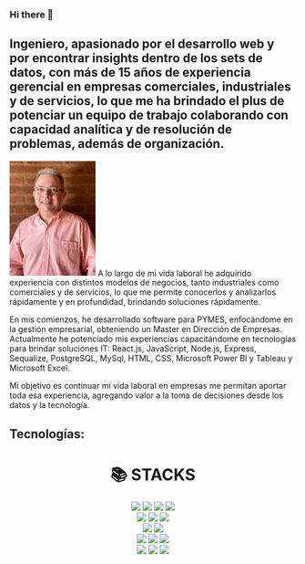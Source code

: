 
### Hi there 👋
## Ingeniero, apasionado por el desarrollo web y por encontrar insights dentro de los sets de datos, con más de 15 años de experiencia gerencial en empresas comerciales, industriales y de servicios, lo que me ha brindado el plus de potenciar un equipo de trabajo colaborando con capacidad analítica y de resolución de problemas, además de organización. 
<img src="https://github.com/JoseValperga/JoseValperga/blob/main/WhatsApp%20Image%202022-06-12%20at%2012.55.18%20PM.jpeg" style="height: 30%; width:30%;"/>
A lo largo de mi vida laboral he adquirido experiencia con distintos modelos de negocios, tanto industriales como comerciales y de servicios, lo que me permite conocerlos y analizarlos rápidamente y en profundidad, brindando soluciones rápidamente. 

En mis comienzos, he desarrollado software para PYMES, enfocándome en la gestión empresarial, obteniendo un Master en Dirección de Empresas. Actualmente he potenciado mis experiencias capacitándome en tecnologías para brindar soluciones IT: React.js, JavaScript, Node.js, Express, Sequalize, PostgreSQL, MySql, HTML, CSS, Microsoft Power BI y Tableau y Microsoft Excel.

Mi objetivo es continuar mi vida laboral en empresas me permitan aportar toda esa experiencia, agregando valor a la toma de decisiones desde los datos y la tecnología.
 
<!--
**JoseValperga/JoseValperga** is a ✨ _special_ ✨ repository because its `README.md` (this file) appears on your GitHub profile.

Here are some ideas to get you started:

- 🔭 I’m currently working on ...
- 🌱 I’m currently learning ...
- 👯 I’m looking to collaborate on ...
- 🤔 I’m looking for help with ...
- 💬 Ask me about ...
- 📫 How to reach me: ...
- 😄 Pronouns: ...
- ⚡ Fun fact: ...
-->


## Tecnologías:
<!--
![JavaScript](https://img.freepik.com/vector-premium/diseno-computadora-sobre-fondo-azul-ilustracion-vectorial_24908-44354.jpg){width=300}
-->
<div align=center><h1>📚 STACKS</h1></div>
<div align=center> 
  <img src="https://img.shields.io/badge/react-61DAFB?style=for-the-badge&logo=react&logoColor=black"> 
  <img src="https://img.shields.io/badge/html5-E34F26?style=for-the-badge&logo=html5&logoColor=white"> 
  <img src="https://img.shields.io/badge/css-1572B6?style=for-the-badge&logo=css3&logoColor=white"> 
  <img src="https://img.shields.io/badge/javascript-F7DF1E?style=for-the-badge&logo=javascript&logoColor=black">   
 <br>
  <img src="https://img.shields.io/badge/mysql-4479A1?style=for-the-badge&logo=mysql&logoColor=white">
  <img src="https://img.shields.io/badge/postgresql-4169E1?style=for-the-badge&logo=postgresql&logoColor=black">
 <img src="https://img.shields.io/badge/sequelize-52B0E7?style=for-the-badge&logo=sequelize&logoColor=black">
 <br>

  <img src="https://img.shields.io/badge/excel-217346?style=for-the-badge&logo=microsoftexcel&logoColor=black">  
  <img src="https://img.shields.io/badge/powerbi-F2C811?style=for-the-badge&logo=powerbi&logoColor=black">  
 <br>
  <img src="https://img.shields.io/badge/node.js-339933?style=for-the-badge&logo=Node.js&logoColor=white">  
  <img src="https://img.shields.io/badge/express-000000?style=for-the-badge&logo=express&logoColor=white">
  <img src="https://img.shields.io/badge/mikrotik-293239?style=for-the-badge&logo=mikrotik&logoColor=white">
 
 <br>
  <img src="https://img.shields.io/badge/github-181717?style=for-the-badge&logo=github&logoColor=white">
  <img src="https://img.shields.io/badge/git-F05032?style=for-the-badge&logo=git&logoColor=white">
  <img src="https://img.shields.io/badge/fontawesome-339AF0?style=for-the-badge&logo=fontawesome&logoColor=white">
</div>
